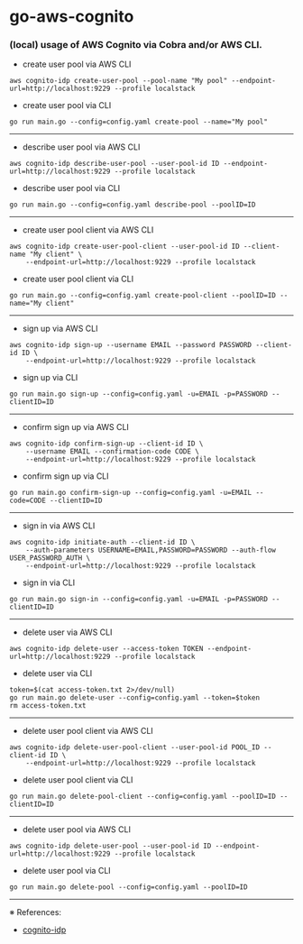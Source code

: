 # go-aws-cognito

### (local) usage of AWS Cognito via Cobra and/or AWS CLI.

- create user pool via AWS CLI
```
aws cognito-idp create-user-pool --pool-name "My pool" --endpoint-url=http://localhost:9229 --profile localstack
```
- create user pool via CLI
```
go run main.go --config=config.yaml create-pool --name="My pool"
```
---

- describe user pool via AWS CLI
```
aws cognito-idp describe-user-pool --user-pool-id ID --endpoint-url=http://localhost:9229 --profile localstack
```
- describe user pool via CLI
```
go run main.go --config=config.yaml describe-pool --poolID=ID
```
---

- create user pool client via AWS CLI
```
aws cognito-idp create-user-pool-client --user-pool-id ID --client-name "My client" \
    --endpoint-url=http://localhost:9229 --profile localstack
```
- create user pool client via CLI
```
go run main.go --config=config.yaml create-pool-client --poolID=ID --name="My client"
```
---

- sign up via AWS CLI
```
aws cognito-idp sign-up --username EMAIL --password PASSWORD --client-id ID \
    --endpoint-url=http://localhost:9229 --profile localstack
```
- sign up via CLI
```
go run main.go sign-up --config=config.yaml -u=EMAIL -p=PASSWORD --clientID=ID
```
---

- confirm sign up via AWS CLI
```
aws cognito-idp confirm-sign-up --client-id ID \
    --username EMAIL --confirmation-code CODE \
    --endpoint-url=http://localhost:9229 --profile localstack
```
- confirm sign up via CLI
```
go run main.go confirm-sign-up --config=config.yaml -u=EMAIL --code=CODE --clientID=ID
```
---

- sign in via AWS CLI
```
aws cognito-idp initiate-auth --client-id ID \
    --auth-parameters USERNAME=EMAIL,PASSWORD=PASSWORD --auth-flow USER_PASSWORD_AUTH \
    --endpoint-url=http://localhost:9229 --profile localstack
```
- sign in via CLI
```
go run main.go sign-in --config=config.yaml -u=EMAIL -p=PASSWORD --clientID=ID
```
---

- delete user via AWS CLI
```
aws cognito-idp delete-user --access-token TOKEN --endpoint-url=http://localhost:9229 --profile localstack
```
- delete user via CLI
```
token=$(cat access-token.txt 2>/dev/null)
go run main.go delete-user --config=config.yaml --token=$token
rm access-token.txt
```
---

- delete user pool client via AWS CLI
```
aws cognito-idp delete-user-pool-client --user-pool-id POOL_ID --client-id ID \
    --endpoint-url=http://localhost:9229 --profile localstack
```
- delete user pool client via CLI
```
go run main.go delete-pool-client --config=config.yaml --poolID=ID --clientID=ID
```
---

- delete user pool via AWS CLI
```
aws cognito-idp delete-user-pool --user-pool-id ID --endpoint-url=http://localhost:9229 --profile localstack
```
- delete user pool via CLI
```
go run main.go delete-pool --config=config.yaml --poolID=ID
```

---
※ References:
- [cognito-idp](https://awscli.amazonaws.com/v2/documentation/api/latest/reference/cognito-idp/index.html)
